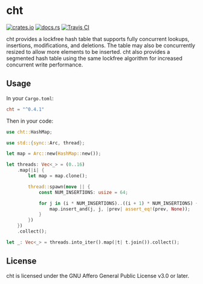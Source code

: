 # cht

[![crates.io](https://img.shields.io/crates/v/cht.svg)](https://crates.io/crates/cht)
[![docs.rs](https://docs.rs/cht/badge.svg)](https://docs.rs/cht)
[![Travis CI](https://travis-ci.com/Gregory-Meyer/cht.svg?branch=master)](https://travis-ci.com/Gregory-Meyer/cht)

cht provides a lockfree hash table that supports fully concurrent lookups,
insertions, modifications, and deletions. The table may also be concurrently
resized to allow more elements to be inserted. cht also provides a segmented
hash table using the same lockfree algorithm for increased concurrent write
performance.

## Usage

In your `Cargo.toml`:

```toml
cht = "^0.4.1"
```

Then in your code:

```rust
use cht::HashMap;

use std::{sync::Arc, thread};

let map = Arc::new(HashMap::new());

let threads: Vec<_> = (0..16)
    .map(|i| {
        let map = map.clone();

        thread::spawn(move || {
            const NUM_INSERTIONS: usize = 64;

            for j in (i * NUM_INSERTIONS)..((i + 1) * NUM_INSERTIONS) {
                map.insert_and(j, j, |prev| assert_eq!(prev, None));
            }
        })
    })
    .collect();

let _: Vec<_> = threads.into_iter().map(|t| t.join()).collect();
```

## License

cht is licensed under the GNU Affero General Public License v3.0 or later.
